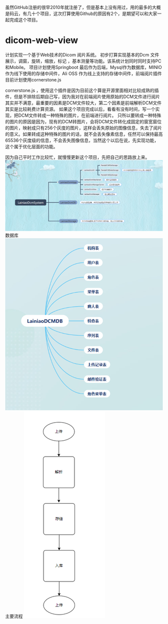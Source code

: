
虽然GitHub注册的很早2010年就注册了，但是基本上没有用过，用的最多的大概是码云，有几十个项目，这次打算使用Github的原因有2个，是期望可以和大家一起完成这个项目。

# dicom-web-view
计划实现一个基于Web技术的Dicom 阅片系统。 初步打算实现基本的Dcm 文件展示，调窗，旋转，缩放，标记 ，基本测量等功能。该系统计划同时同时支持PC和Mobile。
项目计划使用Springboot 最后作为后端，Mysql作为数据库，MINIO 作为线下使用的存储中间件，Ali OSS 作为线上支持的存储中间件，前端阅片插件目前计划使用cornerstone.js

cornerstone.js ，使用这个插件是因为目前这个算是开源里面相对比较成熟的插件，但是不排除后期自己写，因为我对在前端阅片使用原始的DCM文件进行阅片其实并不满意，最重要的因素是DCM文件较大，第二个因素是前端解析DCM文件其实是比较耗费计算资源。 如果这个项目完成以后，看看有没有时间，写一个实现，把DCM文件转成一种特殊的图片，在前端进行阅片。 只所以要转成一种特殊的图片的原因是因为，现有的DCM转图片，会将DCM文件转化成固定的窗宽窗位的图片，映射成只有256个灰度的图片，这样会丢失原始的图像信息，失去了阅片的意义。如果转成这种特殊的图片的话，就不会丢失像素信息，任然可以保持最高65536个灰度级的信息，不会丢失图像信息，当然这个以后在说，先实现功能，这个属于优化层面的功能。

因为自己平时工作比较忙，就慢慢更新这个项目，先把自己的思路放上来。
![image](http://raw.githubusercontent.com/lainiao/dicom-web-view/master/document/img/1.png)
数据库
![image](http://raw.githubusercontent.com/lainiao/dicom-web-view/master/document/img/2.png)
主要流程
![image](http://raw.githubusercontent.com/lainiao/dicom-web-view/master/document/img/3.png)
